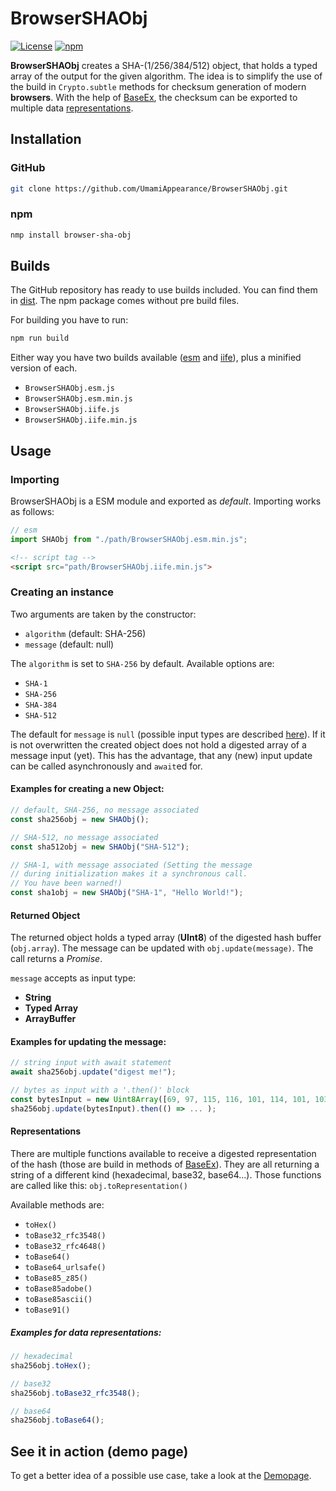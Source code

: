# BrowserSHAObj

[![License](https://img.shields.io/github/license/UmamiAppearance/BrowserSHAObj?color=009911&style=for-the-badge)](./LICENSE)
[![npm](https://img.shields.io/npm/v/browser-sha-obj?color=%23009911&style=for-the-badge)](https://www.npmjs.com/package/browser-sha-obj)


**BrowserSHAObj** creates a SHA-(1/256/384/512) object, that holds a typed array of the output for the given algorithm. The idea is to simplify the use of the build in ``Crypto.subtle`` methods for checksum generation of modern **browsers**.
With the help of [BaseEx](https://github.com/UmamiAppearance/BaseExJS), the checksum can be exported to multiple data [representations](#representations).

## Installation

### GitHub
```sh
git clone https://github.com/UmamiAppearance/BrowserSHAObj.git
```

### npm
```sh
nmp install browser-sha-obj
```

## Builds
The GitHub repository has ready to use builds included. You can find them in [dist](https://github.com/UmamiAppearance/BrowserSHAObj/tree/main/dist). The npm package comes without pre build files. 

For building you have to run:

```sh
npm run build
``` 

Either way you have two builds available ([esm](https://developer.mozilla.org/en-US/docs/Web/JavaScript/Guide/Modules) and [iife](https://developer.mozilla.org/en-US/docs/Glossary/IIFE)), plus a minified version of each. 
* ``BrowserSHAObj.esm.js``
* ``BrowserSHAObj.esm.min.js``
* ``BrowserSHAObj.iife.js``
* ``BrowserSHAObj.iife.min.js``


## Usage

### Importing
BrowserSHAObj is a ESM module and exported as _default_. Importing works as follows:
```js
// esm
import SHAObj from "./path/BrowserSHAObj.esm.min.js";
```
```html
<!-- script tag -->
<script src="path/BrowserSHAObj.iife.min.js">
```

### Creating an instance
        
Two arguments are taken by the constructor:
* ``algorithm`` (default: SHA-256)
* ``message`` (default: null)

The ``algorithm`` is set to ``SHA-256`` by default. Available options are:
* ``SHA-1``
* ``SHA-256``
* ``SHA-384``
* ``SHA-512``

The default for ``message`` is ``null`` (possible input types are described [here](#returned-object)). If it is not overwritten the created object does not hold a digested array of a message input (yet). This has the advantage, that any (new) input update can be called asynchronously and ``await``ed for.

#### Examples for creating a new Object:

```js
// default, SHA-256, no message associated
const sha256obj = new SHAObj();

// SHA-512, no message associated
const sha512obj = new SHAObj("SHA-512");

// SHA-1, with message associated (Setting the message
// during initialization makes it a synchronous call. 
// You have been warned!)
const sha1obj = new SHAObj("SHA-1", "Hello World!");
```

#### Returned Object
The returned object holds a typed array (**UInt8**) of the digested hash buffer (``obj.array``). The message can be updated with ``obj.update(message)``. The call returns a _Promise_.  
  
``message`` accepts as input type:
* **String**
* **Typed Array**
* **ArrayBuffer**

#### Examples for updating the message:
```js
// string input with await statement
await sha256obj.update("digest me!");

// bytes as input with a '.then()' block
const bytesInput = new Uint8Array([69, 97, 115, 116, 101, 114, 101, 103, 103, 33]);
sha256obj.update(bytesInput).then(() => ... );
```

#### Representations
There are multiple functions available to receive a digested representation of the hash (those are build in methods of [BaseEx](https://github.com/UmamiAppearance/BaseExJS)). They are all returning a string of a different kind (hexadecimal, base32, base64...). Those functions are called like this: ``obj.toRepresentation()``  

Available methods are:
* ``toHex()``
* ``toBase32_rfc3548()​​``
* ``toBase32_rfc4648()​​``
* ``toBase64()​​``
* ``toBase64_urlsafe()​​``
* ``toBase85_z85()​​``
* ``toBase85adobe()​​``
* ``toBase85ascii()​​``
* ``toBase91()``

##### Examples for data representations:
```js
// hexadecimal
sha256obj.toHex();

// base32
sha256obj.toBase32_rfc3548();

// base64
sha256obj.toBase64();
```

## See it in action (demo page)
To get a better idea of a possible use case, take a look at the [Demopage](https://umamiappearance.github.io/BrowserSHAObj/demo.html).
